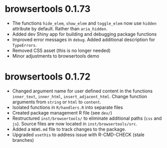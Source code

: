 # browsertools 0.1.73

* The functions `hide_elem`, `show_elem` and `toggle_elem` now use `hidden` attribute by default. Rather than `aria_hidden`.
* Added dev Shiny app for building and debugging package functions
* Improved error messages in `debug`. Added additional description for `TypeErrors`.
* Removed CSS asset (this is no longer needed)
* Minor adjustments to browsertools demo

# browsertools 0.1.72

* Changed argument name for user defined content in the functions `inner_text`, `inner_html`, `insert_adjacent_html`. Change function arguments from `string` or `html` to `content`. 
* Isolated functions in `R/handlers.R` into separate files
* Created package management R file (see `dev/`)
* Restructured `inst/browsertools/` to eliminate additional paths (`css` and `js`). Source files are now located in `inst/browsertools/src`.
* Added a `NEWS.md` file to track changes to the package.
* Upgraded `usethis` to address issue with R-CMD-CHECK (stale branches)